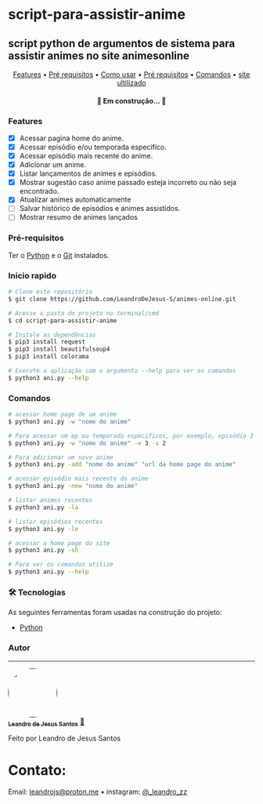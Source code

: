 # script-para-assistir-anime
## script python de argumentos de sistema para assistir animes no site animesonline

<p align="center">
 <a href="#Features">Features</a> •
 <a href="#Pré-requisitos">Pré requisitos</a> • 
 <a href="#inicio rapido">Como usar</a> • 
 <a href="#Pré-requisitos">Pré requisitos</a> • 
 <a href="#Comandos">Comandos</a> • 
 <a href="https://animesonline.cc/tv/">site ultilizado</a>
</p>

<h4 align="center"> 
  🚀 Em construção...  🚧
</h4>

### Features

- [x] Acessar pagina home do anime.
- [x] Acessar episódio e/ou temporada especifico.
- [x] Acessar episódio mais recente do anime.
- [x] Adicionar um anime.
- [x] Listar lançamentos de animes e episódios.
- [x] Mostrar sugestão caso anime passado esteja incorreto ou não seja encontrado.
- [x] Atualizar animes automaticamente
- [ ] Salvar histórico de episódios e animes assistidos.
- [ ] Mostrar resumo de animes lançados

### Pré-requisitos

Ter o [Python](https://www.python.org/downloads/) e o [Git](https://git-scm.com) instalados.

### Inicio rapido

```bash
# Clone este repositório
$ git clone https://github.com/LeandroDeJesus-S/animes-online.git

# Acesse a pasta do projeto no terminal/cmd
$ cd script-para-assistir-anime

# Instale as dependências
$ pip3 install request
$ pip3 install beautifulsoup4
$ pip3 install colorama

# Execute a aplicação com o argumento --help para ver os comandos
$ python3 ani.py --help
```
### Comandos
```bash
# acessar home page de um anime
$ python3 ani.py -w "nome do anime"

# Para acessar um ep ou temporada especificos, por exemplo, episódio 3 da temporada 2:
$ python3 ani.py -w "nome do anime" -e 3 -s 2

# Para adicionar um novo anime
$ python3 ani.py -add "nome do anime" "url da home page do anime"

# acessar episódio mais recente do anime
$ python3 ani.py -new "nome do anime"

# listar animes recentes
$ python3 ani.py -la

# listar episódios recentes
$ python3 ani.py -le

# acessar a home page do site
$ python3 ani.py -sh

# Para ver os comandos utilize
$ python3 ani.py --help
```

### 🛠 Tecnologias

As seguintes ferramentas foram usadas na construção do projeto:

- [Python](https://www.python.org/)

### Autor
---

<a href="">
 <img style="border-radius: 50%;" src="https://instagram.fsbj1-1.fna.fbcdn.net/v/t51.2885-19/309266936_508450560617948_4798171976938283294_n.jpg?stp=dst-jpg_s150x150&_nc_ht=instagram.fsbj1-1.fna.fbcdn.net&_nc_cat=108&_nc_ohc=pdBAKWz-Az0AX8hRBLx&edm=AOQ1c0wBAAAA&ccb=7-5&oh=00_AfDhM6RWL6qWdZqCAOms5hHYvgxfEoi1pIkLh0DLt8qngA&oe=63AC8DE6&_nc_sid=8fd12b" width="100px;" alt=""/>
 <br />
 <sub><b>Leandro de Jesus Santos</b></sub></a> <a href="https://www.instagram.com/_leandro_zz/">🚀</a>


Feito por Leandro de Jesus Santos 
# Contato:

Email: [leandrojs@proton.me](mailto:leandrojs@proton.me) • 
instagram: [@_leandro_zz](https://www.instagram.com/_leandro_zz/)
